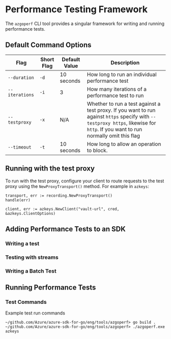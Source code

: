 # Performance Testing Framework
The `azgoperf` CLI tool provides a singular framework for writing and running performance tests.

## Default Command Options

| Flag | Short Flag | Default Value | Description |
| -----| ---------- | ------------- | ----------- |
| `--duration` | `-d` | 10 seconds| How long to run an individual performance test |
| `--iterations` | `-i` | 3 | How many iterations of a performance test to run |
| `--testproxy` | `-x` | N/A | Whether to run a test against a test proxy. If you want to run against `https` specify with `--testproxy https`, likewise for `http`. If you want to run normally omit this flag |
| `--timeout` | `-t` | 10 seconds| How long to allow an operation to block. |

## Running with the test proxy

To run with the test proxy, configure your client to route requests to the test proxy using the `NewProxyTransport()` method. For example in `azkeys`:

```golang
transport, err := recording.NewProxyTransport()
handle(err)

client, err := azkeys.NewClient("vault-url", cred, &azkeys.ClientOptions)
```

## Adding Performance Tests to an SDK

### Writing a test

### Testing with streams

### Writing a Batch Test

## Running Performance Tests

### Test Commands

Example test run commands
```
~/github.com/Azure/azure-sdk-for-go/eng/tools/azgoperf> go build .
~/github.com/Azure/azure-sdk-for-go/eng/tools/azgoperf> ./azgoperf.exe azkeys
```